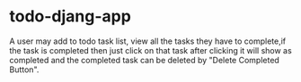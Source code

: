 # todo-djang-app

A user may add to todo task list, view all the tasks they have to complete,if the task is completed then just click on that task after clicking it will show as 
completed and the completed task can be deleted by "Delete Completed Button".
